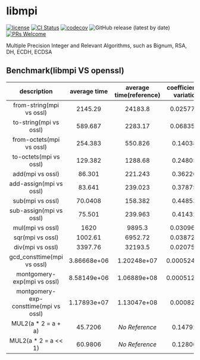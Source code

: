 # libmpi

[![license](https://img.shields.io/badge/license-Apache-brightgreen.svg?style=flat)](https://github.com/vxfury/libmpi/blob/master/LICENSE)
[![CI Status](https://github.com/vxfury/libmpi/workflows/ci/badge.svg)](https://github.com/vxfury/libmpi/actions)
[![codecov](https://codecov.io/gh/vxfury/libmpi/branch/main/graph/badge.svg?token=5IfLTTEcnF)](https://codecov.io/gh/vxfury/libmpi)
![GitHub release (latest by date)](https://img.shields.io/github/v/release/vxfury/libmpi?color=red&label=release)
[![PRs Welcome](https://img.shields.io/badge/PRs-welcome-brightgreen.svg)](https://github.com/vxfury/libmpi/pulls)

Multiple Precision Integer and Relevant Algorithms, such as Bignum, RSA, DH, ECDH, ECDSA
## Benchmark(libmpi VS openssl)

|              description              | average time | average time(reference) | coefficient of variation | perfermance ratio |
| :-: | :-: | :-: | :-: | :-: |
|       from-string(mpi vs ossl)        |   2145.29    |         24183.8         |        0.0257775         |      <span style="color:#8000;">**11.273**</span>       |
|        to-string(mpi vs ossl)         |   589.687    |         2283.17         |        0.0683512         |      <span style="color:#8000;">**3.87183**</span>      |
|       from-octets(mpi vs ossl)        |   254.383    |         550.826         |         0.140384         |      <span style="color:#8000;">**2.16534**</span>      |
|        to-octets(mpi vs ossl)         |   129.382    |         1288.68         |         0.248054         |      <span style="color:#8000;">**9.96027**</span>      |
|           add(mpi vs ossl)            |    86.301    |         221.243         |         0.362268         |      <span style="color:#8000;">**2.56362**</span>      |
|        add-assign(mpi vs ossl)        |    83.641    |         239.023         |         0.378755         |      <span style="color:#8000;">**2.85773**</span>      |
|           sub(mpi vs ossl)            |   70.0408    |         158.382         |         0.448536         |      <span style="color:#8000;">**2.26128**</span>      |
|        sub-assign(mpi vs ossl)        |    75.501    |         239.963         |         0.414322         |      <span style="color:#8000;">**3.17827**</span>      |
|           mul(mpi vs ossl)            |     1620     |         9895.3          |        0.0309634         |      <span style="color:#8000;">**6.10821**</span>      |
|           sqr(mpi vs ossl)            |   1002.61    |         6952.72         |        0.0387235         |      <span style="color:#8000;">**6.93461**</span>      |
|           div(mpi vs ossl)            |   3397.76    |         32193.5         |        0.0207593         |      <span style="color:#8000;">**9.47492**</span>      |
|      gcd_consttime(mpi vs ossl)       | 3.86668e+06  |       1.20248e+07       |       0.000524077        |      <span style="color:#8000;">**3.10986**</span>      |
|      montgomery-exp(mpi vs ossl)      | 8.58149e+06  |       1.06889e+08       |       0.000512054        |      <span style="color:#8000;">**12.4558**</span>      |
| montgomery-exp-consttime(mpi vs ossl) | 1.17893e+07  |       1.13047e+08       |        0.0008217         |       <span style="color:#8000;">**9.589**</span>       |
|          MUL2(a * 2 = a + a)          |   45.7206    |      <span style="font-style:italic;">No Reference</span>       |         0.147927         |        N/A        |
|         MUL2(a * 2 = a << 1)          |   60.9806    |      <span style="font-style:italic;">No Reference</span>       |         0.128063         |        N/A        |
